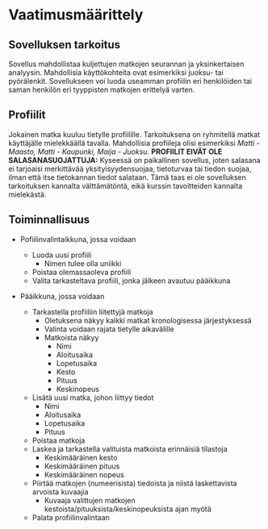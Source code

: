 # Vaatimusmäärittely

## Sovelluksen tarkoitus

Sovellus mahdollistaa kuljettujen matkojen seurannan ja yksinkertaisen analyysin. Mahdollisia käyttökohteita ovat esimerkiksi juoksu- tai pyörälenkit. Sovellukseen voi luoda useamman profiilin eri henkilöiden tai saman henkilön eri tyyppisten matkojen erittelyä varten.

## Profiilit

Jokainen matka kuuluu tietylle profiilille. Tarkoituksena on ryhmitellä matkat käyttäjälle mielekkäällä tavalla. Mahdollisia profiileja olisi esimerkiksi *Matti - Maasto, Matti - Kaupunki, Maija - Juoksu*. **PROFIILIT EIVÄT OLE SALASANASUOJATTUJA:** Kyseessä on paikallinen sovellus, joten salasana ei tarjoaisi merkittävää yksityisyydensuojaa, tietoturvaa tai tiedon suojaa, ilman että itse tietokannan tiedot salataan. Tämä taas ei ole sovelluksen tarkoituksen kannalta välttämätöntä, eikä kurssin tavoitteiden kannalta mielekästä.

## Toiminnallisuus

- Pofiilinvalintaikkuna, jossa voidaan
	- Luoda uusi profiili
		- Nimen tulee olla uniikki
	- Poistaa olemassaoleva profiili
	- Valita tarkasteltava profiili, jonka jälkeen avautuu pääikkuna

- Pääikkuna, jossa voidaan
	- Tarkastella profiiliin liitettyjä matkoja
		- Oletuksena näkyy kaikki matkat kronologisessa järjestyksessä
		- Valinta voidaan rajata tietylle aikavälille
		- Matkoista näkyy
			- Nimi
			- Aloitusaika
			- Lopetusaika
			- Kesto
			- Pituus
			- Keskinopeus
	- Lisätä uusi matka, johon liittyy tiedot
		- Nimi
		- Aloitusaika
		- Lopetusaika
		- Pituus
	- Poistaa matkoja
	- Laskea ja tarkastella valituista matkoista erinnäisiä tilastoja
		- Keskimääräinen kesto
		- Keskimääräinen pituus
		- Keskimääräinen nopeus
	- Piirtää matkojen (numeerisista) tiedoista ja niistä laskettavista arvoista kuvaajia
		- Kuvaaja valittujen matkojen kestoista/pituuksista/keskinopeuksista ajan myötä
	- Palata profiilinvalintaan
